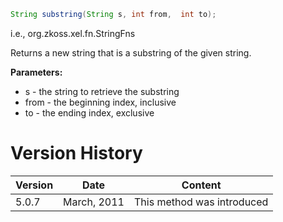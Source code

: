 ```java
String substring(String s, int from,  int to);
```

  
i.e.,
<javadoc method="substring(java.lang.String, int, int)">org.zkoss.xel.fn.StringFns</javadoc>

Returns a new string that is a substring of the given string.

**Parameters:**

- s - the string to retrieve the substring
- from - the beginning index, inclusive
- to - the ending index, exclusive

# Version History

| Version | Date        | Content                    |
|---------|-------------|----------------------------|
| 5.0.7   | March, 2011 | This method was introduced |
